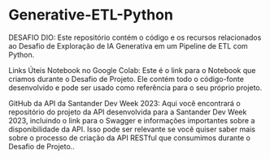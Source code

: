 # Generative-ETL-Python
DESAFIO DIO: Este repositório contém o código e os recursos relacionados ao Desafio de Exploração de IA Generativa em um Pipeline de ETL com Python.

Links Úteis
Notebook no Google Colab: Este é o link para o Notebook que criamos durante o Desafio de Projeto. Ele contém todo o código-fonte desenvolvido e pode ser usado como referência para o seu próprio projeto.

GitHub da API da Santander Dev Week 2023: Aqui você encontrará o repositório do projeto da API desenvolvida para a Santander Dev Week 2023, incluindo o link para o Swagger e informações importantes sobre a disponibilidade da API. Isso pode ser relevante se você quiser saber mais sobre o processo de criação da API RESTful que consumimos durante o Desafio de Projeto..
